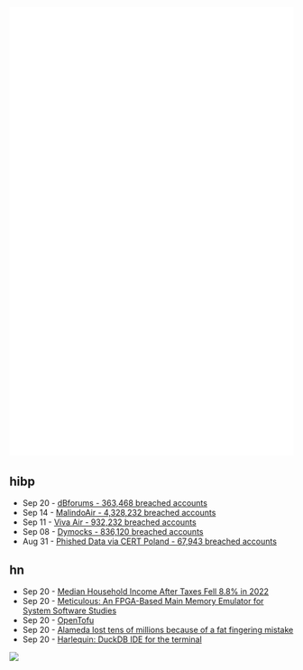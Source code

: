 ![Metrics](https://raw.githubusercontent.com/phixion/phixion/master/metrics.svg)

## hibp

<!--
for https://github.com/phixion/phixion/blob/main/.github/workflows/feeds.yml
-->
<!--START_SECTION:haveibeenpwnd-->
- Sep 20 - [dBforums - 363,468 breached accounts](https://haveibeenpwned.com/PwnedWebsites#dBforums)
- Sep 14 - [MalindoAir - 4,328,232 breached accounts](https://haveibeenpwned.com/PwnedWebsites#MalindoAir)
- Sep 11 - [Viva Air - 932,232 breached accounts](https://haveibeenpwned.com/PwnedWebsites#VivaAir)
- Sep 08 - [Dymocks - 836,120 breached accounts](https://haveibeenpwned.com/PwnedWebsites#Dymocks)
- Aug 31 - [Phished Data via CERT Poland - 67,943 breached accounts](https://haveibeenpwned.com/PwnedWebsites#CERTPolandPhish)
<!--END_SECTION:haveibeenpwnd-->

## hn

<!--
for https://github.com/phixion/phixion/blob/main/.github/workflows/feeds.yml
-->
<!--START_SECTION:hn-->
- Sep 20 - [Median Household Income After Taxes Fell 8.8% in 2022](https://www.census.gov/library/stories/2023/09/median-household-income.html)
- Sep 20 - [Meticulous: An FPGA-Based Main Memory Emulator for System Software Studies](https://arxiv.org/abs/2309.06565)
- Sep 20 - [OpenTofu](https://opentofu.org/)
- Sep 20 - [Alameda lost tens of millions because of a fat fingering mistake](https://www.adityabaradwaj.com/part-2-the-fat-finger/)
- Sep 20 - [Harlequin: DuckDB IDE for the terminal](https://harlequin.sh/)
<!--END_SECTION:hn-->

<!--
for https://yhype.me
-->
![](https://hit.yhype.me/github/profile?user_id=13013670)
